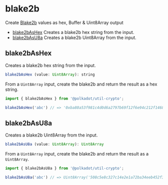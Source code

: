 # blake2b

Create [Blake2b](https://blake2.net/) values as hex, Buffer & Uint8Array output 

- [blake2bAsHex](#blake2bashex) Creates a blake2b hex string from the input.
- [blake2bAsU8a](#blake2basu8a) Creates a blake2b Uint8Array from the input.

## blake2bAsHex

Creates a blake2b hex string from the input. 

```js
blake2bAsHex (value: Uint8Array): string
```


From a `Uint8Array` input, create the blake2b and return the result as a hex string.

```js
import { blake2bAsHex } from '@polkadot/util-crypto';

blake2bAsHex('abc') // => '0xba80a53f981c4d0d6a2797b69f12f6e94c212f14685ac4b74b12bb6fdbffa2d17d87c5392aab792dc252d5de4533cc9518d38aa8dbf1925ab92386edd4009923'
```

## blake2bAsU8a

Creates a blake2b Uint8Array from the input. 

```js
blake2bAsU8a (value: Uint8Array): Uint8Array
```


From a `Uint8Array` input, create the blake2b and return the result as a `Uint8Array`.

```js
import { blake2bAsU8a } from '@polkadot/util-crypto';

blake2bAsU8a('abc') // => Uint8Array('508c5e8c327c14e2e1a72ba34eeb452f37458b209ed63a294d999b4c86675982')
```